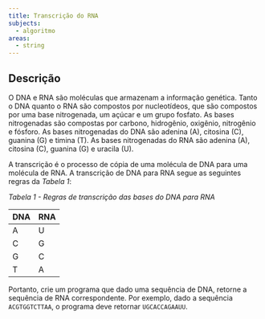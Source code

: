 ```yaml
---
title: Transcrição do RNA
subjects:
  - algoritmo
areas:
  - string
---
```


## Descrição

O DNA e RNA são moléculas que armazenam a informação genética. Tanto o DNA quanto o RNA são compostos por nucleotídeos, que são compostos por uma base nitrogenada, um açúcar e um grupo fosfato. As bases nitrogenadas são compostas por carbono, hidrogênio, oxigênio, nitrogênio e fósforo. As bases nitrogenadas do DNA são adenina (A), citosina (C), guanina (G) e timina (T). As bases nitrogenadas do RNA são adenina (A), citosina (C), guanina (G) e uracila (U).

A transcrição é o processo de cópia de uma molécula de DNA para uma molécula de RNA. A transcrição de DNA para RNA segue as seguintes regras da *Tabela 1*:

*Tabela 1 - Regras de transcrição das bases do DNA para RNA*

| DNA | RNA |
| --- | --- |
| A   | U   |
| C   | G   |
| G   | C   |
| T   | A   |

Portanto, crie um programa que dado uma sequência de DNA, retorne a sequência de RNA correspondente. Por exemplo, dado a sequência `ACGTGGTCTTAA`, o programa deve retornar `UGCACCAGAAUU`.
